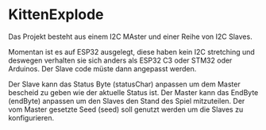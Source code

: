 # KittenExplode
Das Projekt besteht aus einem I2C MAster und einer Reihe von I2C Slaves.

Momentan ist es auf ESP32 ausgelegt, diese haben kein I2C stretching und deswegen verhalten sie sich anders als ESP32 C3 oder STM32 oder Arduinos. Der Slave code müste dann angepasst werden.

Der Slave kann das Status Byte (statusChar) anpassen um dem Master bescheid zu geben wie der aktuelle Status ist.
Der Master kann das EndByte (endByte) anpassen um den Slaves den Stand des Spiel mitzuteilen.
Der vom Master gesetzte Seed (seed) soll genutzt werden um die Slaves zu konfigurieren.
